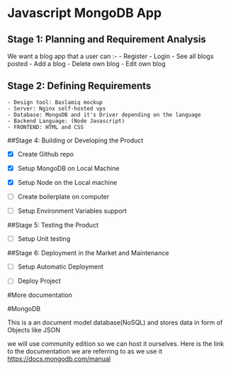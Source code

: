 # Javascript MongoDB App

## Stage 1: Planning and Requirement Analysis

We want a blog app that a user can :-
    - Register
    - Login 
    - See all blogs posted 
    - Add a blog
    - Delete own blog
    - Edit own blog

## Stage 2: Defining Requirements

    - Design tool: Baslamiq mockup
    - Server: Nginx self-hosted vps
    - Database: MongoDB and it's Driver depending on the language
    - Backend Language: (Node Javascript)
    - FRONTEND: HTML and CSS

##Stage 4: Building or Developing the Product

- [x] Create Github repo
- [x] Setup MongoDB on Local Machine
- [x] Setup Node on the Local machine
- [ ] Create boilerplate on computer
- [ ] Setup Environment Variables support


##Stage 5: Testing the Product
- [ ] Setup Unit testing

##Stage 6: Deployment in the Market and Maintenance
- [ ] Setup Automatic Deployment
- [ ] Deploy Project




#More documentation 

#MongoDB 

This is a an document model database(NoSQL) and stores data in form of Objects like JSON 

we will use community edition so we can host it ourselves. Here is the link to the documentation we are referring to as we use it https://docs.mongodb.com/manual

